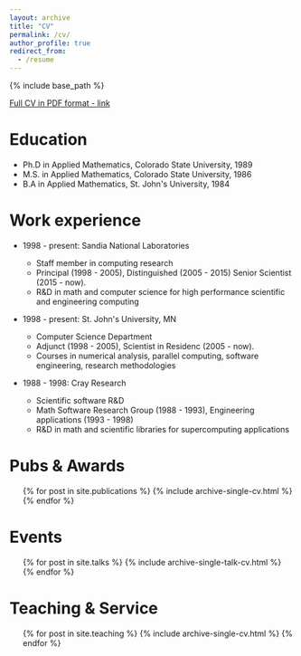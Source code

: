 ```yaml
---
layout: archive
title: "CV"
permalink: /cv/
author_profile: true
redirect_from:
  - /resume
---
```


{% include base_path %}

[Full CV in PDF format - link](https://maherou.github.io/files/MichaelAllenHerouxVitaMarch2017Medium.pdf)

Education
======
* Ph.D in Applied Mathematics, Colorado State University, 1989
* M.S. in Applied Mathematics, Colorado State University, 1986
* B.A in Applied Mathematics, St. John's University, 1984

Work experience
======
* 1998 - present: Sandia National Laboratories
  * Staff member in computing research
  * Principal (1998 - 2005), Distinguished (2005 - 2015) Senior Scientist (2015 - now).
  * R&D in math and computer science for high performance scientific and engineering computing

* 1998 - present: St. John's University, MN
  * Computer Science Department
  * Adjunct (1998 - 2005), Scientist in Residenc (2005 - now).
  * Courses in numerical analysis, parallel computing, software engineering, research methodologies

* 1988 - 1998: Cray Research
  * Scientific software R&D
  * Math Software Research Group (1988 - 1993), Engineering applications (1993 - 1998)
  * R&D in math and scientific libraries for supercomputing applications
  
Pubs & Awards
======
  <ul>{% for post in site.publications %}
    {% include archive-single-cv.html %}
  {% endfor %}</ul>
  
Events
======
  <ul>{% for post in site.talks %}
    {% include archive-single-talk-cv.html %}
  {% endfor %}</ul>
  
Teaching & Service
======
  <ul>{% for post in site.teaching %}
    {% include archive-single-cv.html %}
  {% endfor %}</ul>
  
